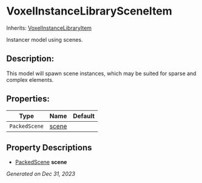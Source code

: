 # VoxelInstanceLibrarySceneItem

Inherits: [VoxelInstanceLibraryItem](VoxelInstanceLibraryItem.md)

Instancer model using scenes.

## Description: 

This model will spawn scene instances, which may be suited for sparse and complex elements.

## Properties: 


Type           | Name               | Default 
-------------- | ------------------ | --------
`PackedScene`  | [scene](#i_scene)  |         
<p></p>

## Property Descriptions

- [PackedScene](https://docs.godotengine.org/en/stable/classes/class_packedscene.html)<span id="i_scene"></span> **scene**


_Generated on Dec 31, 2023_
